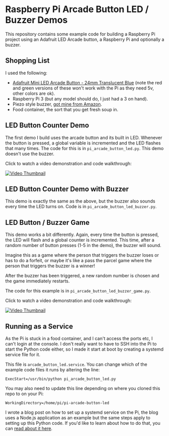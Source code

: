 # Raspberry Pi Arcade Button LED / Buzzer Demos

This repository contains some example code for building a Raspberry Pi project using an Adafruit LED Arcade button, a Raspberry Pi and optionally a buzzer.

## Shopping List

I used the following:

* [Adafruit Mini LED Arcade Button - 24mm Translucent Blue](https://www.adafruit.com/product/3432) (note the red and green versions of these won't work with the Pi as they need 5v, other colors are ok).
* Raspberry Pi 3 (but any model should do, I just had a 3 on hand).
* Piezo style buzzer, [got mine from Amazon](https://www.amazon.com/gp/product/B0727RGJLY/).
* Food container, the sort that you get fresh soup in.

## LED Button Counter Demo

The first demo I build uses the arcade button and its built in LED.  Whenever the button is pressed, a global variable is incremented and the LED flashes that many times.  The code for this is in `pi_arcade_button_led.py`.  This demo doesn't use the buzzer.

Click to watch a video demonstration and code walkthrough:

[![Video Thumbnail](https://img.youtube.com/vi/olSWVYz0dvE/0.jpg)](https://www.youtube.com/watch?v=olSWVYz0dvE)

## LED Button Counter Demo with Buzzer

This demo is exactly the same as the above, but the buzzer also sounds every time the LED turns on.  Code is in `pi_arcade_button_led_buzzer.py`.

## LED Button / Buzzer Game

This demo works a bit differently.  Again, every time the button is pressed, the LED will flash and a global counter is incremented.  This time, after a random number of button presses (1-5 in the demo), the buzzer will sound.

Imagine this as a game where the person that triggers the buzzer loses or has to do a forfeit, or maybe it's like a pass the parcel game where the person that triggers the buzzer is a winner!

After the buzzer has been triggered, a new random number is chosen and the game immediately restarts.

The code for this example is in `pi_arcade_button_led_buzzer_game.py`.

Click to watch a video demonstration and code walkthrough:

[![Video Thumbnail](https://img.youtube.com/vi/oazOvfxgGPw/0.jpg)](https://www.youtube.com/watch?v=oazOvfxgGPw)

## Running as a Service

As the Pi is stuck in a food container, and I can't access the ports etc, I can't login at the console.  I don't really want to have to SSH into the Pi to start the Python code either, so I made it start at boot by creating a systemd service file for it.

This file is `arcade_button_led.service`.  You can change which of the example code files it runs by altering the line:

```
ExecStart=/usr/bin/python pi_arcade_button_led.py
```

You may also need to update this line depending on where you cloned this repo to on your Pi:

```
WorkingDirectory=/home/pi/pi-arcade-button-led
```

I wrote a blog post on how to set up a systemd service on the Pi, the blog uses a Node.js application as an example but the same steps apply to setting up this Python code.  If you'd like to learn about how to do that, you can [read about it here](https://simonprickett.dev/writing-a-systemd-service-in-node-js-pi/).



